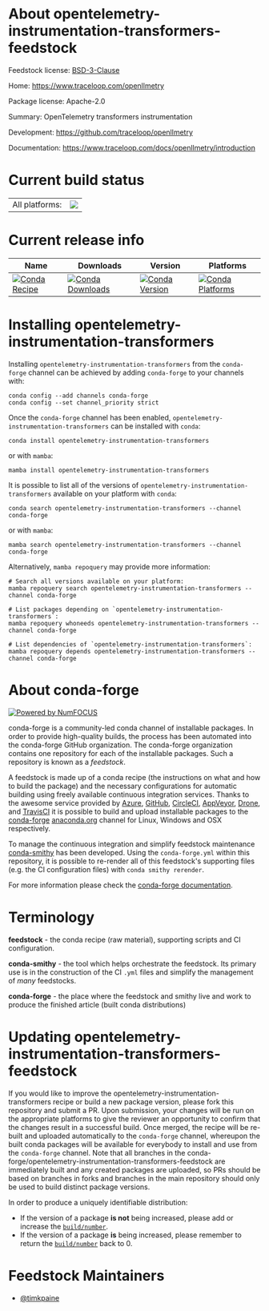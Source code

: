About opentelemetry-instrumentation-transformers-feedstock
==========================================================

Feedstock license: [BSD-3-Clause](https://github.com/conda-forge/opentelemetry-instrumentation-transformers-feedstock/blob/main/LICENSE.txt)

Home: https://www.traceloop.com/openllmetry

Package license: Apache-2.0

Summary: OpenTelemetry transformers instrumentation

Development: https://github.com/traceloop/openllmetry

Documentation: https://www.traceloop.com/docs/openllmetry/introduction

Current build status
====================


<table><tr><td>All platforms:</td>
    <td>
      <a href="https://dev.azure.com/conda-forge/feedstock-builds/_build/latest?definitionId=25141&branchName=main">
        <img src="https://dev.azure.com/conda-forge/feedstock-builds/_apis/build/status/opentelemetry-instrumentation-transformers-feedstock?branchName=main">
      </a>
    </td>
  </tr>
</table>

Current release info
====================

| Name | Downloads | Version | Platforms |
| --- | --- | --- | --- |
| [![Conda Recipe](https://img.shields.io/badge/recipe-opentelemetry--instrumentation--transformers-green.svg)](https://anaconda.org/conda-forge/opentelemetry-instrumentation-transformers) | [![Conda Downloads](https://img.shields.io/conda/dn/conda-forge/opentelemetry-instrumentation-transformers.svg)](https://anaconda.org/conda-forge/opentelemetry-instrumentation-transformers) | [![Conda Version](https://img.shields.io/conda/vn/conda-forge/opentelemetry-instrumentation-transformers.svg)](https://anaconda.org/conda-forge/opentelemetry-instrumentation-transformers) | [![Conda Platforms](https://img.shields.io/conda/pn/conda-forge/opentelemetry-instrumentation-transformers.svg)](https://anaconda.org/conda-forge/opentelemetry-instrumentation-transformers) |

Installing opentelemetry-instrumentation-transformers
=====================================================

Installing `opentelemetry-instrumentation-transformers` from the `conda-forge` channel can be achieved by adding `conda-forge` to your channels with:

```
conda config --add channels conda-forge
conda config --set channel_priority strict
```

Once the `conda-forge` channel has been enabled, `opentelemetry-instrumentation-transformers` can be installed with `conda`:

```
conda install opentelemetry-instrumentation-transformers
```

or with `mamba`:

```
mamba install opentelemetry-instrumentation-transformers
```

It is possible to list all of the versions of `opentelemetry-instrumentation-transformers` available on your platform with `conda`:

```
conda search opentelemetry-instrumentation-transformers --channel conda-forge
```

or with `mamba`:

```
mamba search opentelemetry-instrumentation-transformers --channel conda-forge
```

Alternatively, `mamba repoquery` may provide more information:

```
# Search all versions available on your platform:
mamba repoquery search opentelemetry-instrumentation-transformers --channel conda-forge

# List packages depending on `opentelemetry-instrumentation-transformers`:
mamba repoquery whoneeds opentelemetry-instrumentation-transformers --channel conda-forge

# List dependencies of `opentelemetry-instrumentation-transformers`:
mamba repoquery depends opentelemetry-instrumentation-transformers --channel conda-forge
```


About conda-forge
=================

[![Powered by
NumFOCUS](https://img.shields.io/badge/powered%20by-NumFOCUS-orange.svg?style=flat&colorA=E1523D&colorB=007D8A)](https://numfocus.org)

conda-forge is a community-led conda channel of installable packages.
In order to provide high-quality builds, the process has been automated into the
conda-forge GitHub organization. The conda-forge organization contains one repository
for each of the installable packages. Such a repository is known as a *feedstock*.

A feedstock is made up of a conda recipe (the instructions on what and how to build
the package) and the necessary configurations for automatic building using freely
available continuous integration services. Thanks to the awesome service provided by
[Azure](https://azure.microsoft.com/en-us/services/devops/), [GitHub](https://github.com/),
[CircleCI](https://circleci.com/), [AppVeyor](https://www.appveyor.com/),
[Drone](https://cloud.drone.io/welcome), and [TravisCI](https://travis-ci.com/)
it is possible to build and upload installable packages to the
[conda-forge](https://anaconda.org/conda-forge) [anaconda.org](https://anaconda.org/)
channel for Linux, Windows and OSX respectively.

To manage the continuous integration and simplify feedstock maintenance
[conda-smithy](https://github.com/conda-forge/conda-smithy) has been developed.
Using the ``conda-forge.yml`` within this repository, it is possible to re-render all of
this feedstock's supporting files (e.g. the CI configuration files) with ``conda smithy rerender``.

For more information please check the [conda-forge documentation](https://conda-forge.org/docs/).

Terminology
===========

**feedstock** - the conda recipe (raw material), supporting scripts and CI configuration.

**conda-smithy** - the tool which helps orchestrate the feedstock.
                   Its primary use is in the construction of the CI ``.yml`` files
                   and simplify the management of *many* feedstocks.

**conda-forge** - the place where the feedstock and smithy live and work to
                  produce the finished article (built conda distributions)


Updating opentelemetry-instrumentation-transformers-feedstock
=============================================================

If you would like to improve the opentelemetry-instrumentation-transformers recipe or build a new
package version, please fork this repository and submit a PR. Upon submission,
your changes will be run on the appropriate platforms to give the reviewer an
opportunity to confirm that the changes result in a successful build. Once
merged, the recipe will be re-built and uploaded automatically to the
`conda-forge` channel, whereupon the built conda packages will be available for
everybody to install and use from the `conda-forge` channel.
Note that all branches in the conda-forge/opentelemetry-instrumentation-transformers-feedstock are
immediately built and any created packages are uploaded, so PRs should be based
on branches in forks and branches in the main repository should only be used to
build distinct package versions.

In order to produce a uniquely identifiable distribution:
 * If the version of a package **is not** being increased, please add or increase
   the [``build/number``](https://docs.conda.io/projects/conda-build/en/latest/resources/define-metadata.html#build-number-and-string).
 * If the version of a package **is** being increased, please remember to return
   the [``build/number``](https://docs.conda.io/projects/conda-build/en/latest/resources/define-metadata.html#build-number-and-string)
   back to 0.

Feedstock Maintainers
=====================

* [@timkpaine](https://github.com/timkpaine/)


<!-- dummy commit to enable rerendering -->

